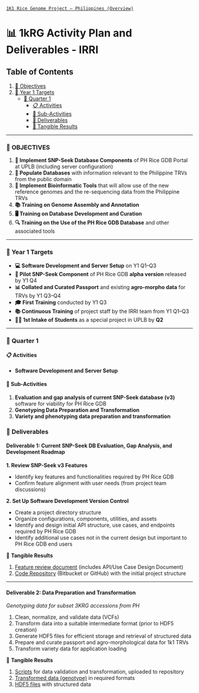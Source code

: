 [`1K1 Rice Genome Project – Philippines (Overview)`](https://github.com/1K1RG) 

# 📊 **1kRG Activity Plan and Deliverables - IRRI**

## Table of Contents
1. [🎯 Objectives](#-objectives)
2. [📅 Year 1 Targets](#-year-1-targets)
   - [📅 Quarter 1](#-quarter-1)
     - [📋 Activities](#-activities)
     - [📅 Sub-Activities](#-sub-activities)
     - [📜 Deliverables](#-deliverables)
     - [🎯 Tangible Results](#-tangible-results-q1)

---

### 🎯 **OBJECTIVES**

1. **🔧 Implement SNP-Seek Database Components** of PH Rice GDB Portal at UPLB (including server configuration)  
2. **🌾 Populate Databases** with information relevant to the Philippine TRVs from the public domain  
3. **🧬 Implement Bioinformatic Tools** that will allow use of the new reference genomes and the re-sequencing data from the Philippine TRVs  
4. **📚 Training on Genome Assembly and Annotation**  
5. **🖥️ Training on Database Development and Curation**  
6. **🔍 Training on the Use of the PH Rice GDB Database** and other associated tools  

---

### 📅 **Year 1 Targets**

- **💻 Software Development and Server Setup** on Y1 Q1–Q3  
- **🚀 Pilot SNP-Seek Component** of PH Rice GDB **alpha version** released by Y1 Q4  
- **📊 Collated and Curated Passport** and existing **agro-morpho data** for TRVs by Y1 Q3–Q4  
- **🎓 First Training** conducted by Y1 Q3  
- **📚 Continuous Training** of project staff by the IRRI team from Y1 Q1–Q3  
- **👩‍🎓 1st Intake of Students** as a special project in UPLB by **Q2**  

---

### 📅 **Quarter 1**

#### 📋 **Activities**
- **Software Development and Server Setup**

#### 📅 **Sub-Activities**

1. **Evaluation and gap analysis of current SNP-Seek database (v3)** software for viability for PH Rice GDB  
2. **Genotyping Data Preparation and Transformation**  
3. **Variety and phenotyping data preparation and transformation**

### 📜 **Deliverables**

#### **Deliverable 1**: Current SNP-Seek DB Evaluation, Gap Analysis, and Development Roadmap

**1. Review SNP-Seek v3 Features**  
- Identify key features and functionalities required by PH Rice GDB  
- Confirm feature alignment with user needs (from project team discussions)

**2. Set Up Software Development Version Control**  
- Create a project directory structure  
- Organize configurations, components, utilities, and assets  
- Identify and design initial API structure, use cases, and endpoints required by PH Rice GDB  
- Identify additional use cases not in the current design but important to PH Rice GDB end users

🎯 **Tangible Results** 
1. [Feature review document](https://1k1rg.github.io/deliverablesAndDocs/docs/FeatureReview) (includes API/Use Case Design Document)  
2. [Code Repository](https://github.com/1K1RG/1k1RG-SNPseek) (Bitbucket or GitHub) with the initial project structure  

---

#### **Deliverable 2**: Data Preparation and Transformation  
*Genotyping data for subset 3KRG accessions from PH*

1. Clean, normalize, and validate data (VCFs)  
2. Transform data into a suitable intermediate format (prior to HDF5 creation)  
3. Generate HDF5 files for efficient storage and retrieval of structured data  
4. Prepare and curate passport and agro-morphological data for 1k1 TRVs  
5. Transform variety data for application loading

🎯 **Tangible Results**  
1. [Scripts](https://github.com/1K1RG/1k1RG-sample) for data validation and transformation, uploaded to repository  
2. [Transformed data (genotype)](https://github.com/1K1RG/1kRG-sample) in required formats  
3. [HDF5 files](https://github.com/1K1RG/1k1RG-sample) with structured data
